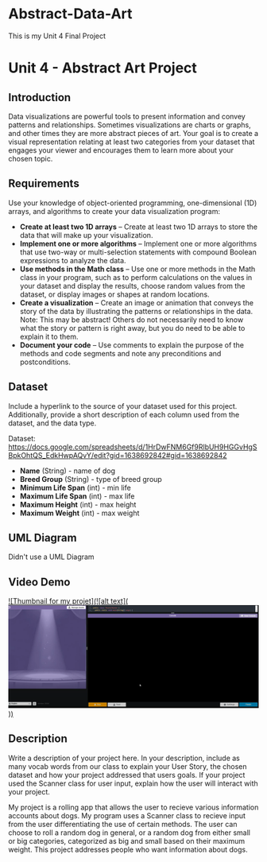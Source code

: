 # Abstract-Data-Art
This is my Unit 4 Final Project
# Unit 4 - Abstract Art Project

## Introduction

Data visualizations are powerful tools to present information and convey patterns and relationships. Sometimes visualizations are charts or graphs, and other times they are more abstract pieces of art. Your goal is to create a visual representation relating at least two categories from your dataset that engages your viewer and encourages them to learn more about your chosen topic.

## Requirements

Use your knowledge of object-oriented programming, one-dimensional (1D) arrays, and algorithms to create your data visualization program:

- **Create at least two 1D arrays** – Create at least two 1D arrays to store the data that will make up your visualization.
- **Implement one or more algorithms** – Implement one or more algorithms that use two-way or multi-selection statements with compound Boolean expressions to analyze the data.
- **Use methods in the Math class** – Use one or more methods in the Math class in your program, such as to perform calculations on the values in your dataset and display the results, choose random values from the dataset, or display images or shapes at random locations.
- **Create a visualization** – Create an image or animation that conveys the story of the data by illustrating the patterns or relationships in the data.
  Note: This may be abstract! Others do not necessarily need to know what the story or pattern is right away, but you do need to be able to explain it to them.
- **Document your code** – Use comments to explain the purpose of the methods and code segments and note any preconditions and postconditions.

## Dataset

Include a hyperlink to the source of your dataset used for this project. Additionally, provide a short description of each column used from the dataset, and the data type.


Dataset: https://docs.google.com/spreadsheets/d/1HrDwFNM6Gf9RlbUH9HGGvHgSBpkOhtQS_EdkHwpAQvY/edit?gid=1638692842#gid=1638692842

- **Name** (String) - name of dog
- **Breed Group** (String) - type of breed  group
- **Minimum Life Span** (int) - min life
- **Maximum Life Span** (int) - max life
- **Maximum Height** (int) - max height
- **Maximum Weight** (int) - max weight

## UML Diagram

Didn't use a UML Diagram

## Video Demo

[![Thumbnail for my projet](![alt text](![alt text](image.png)))]((https://youtu.be/5uoJGScotZ8))

## Description

Write a description of your project here. In your description, include as many vocab words from our class to explain your User Story, the chosen dataset and how your project addressed that users goals. If your project used the Scanner class for user input, explain how the user will interact with your project.

My project is a rolling app that allows the user to recieve various information accounts about dogs. My program uses a Scanner class to recieve input from the user differentiating the use of certain methods. The user can choose to roll a random dog in general, or a random dog from either small or big  categories, categorized as big and small based on their maximum weight. This project addresses people who want information about dogs.